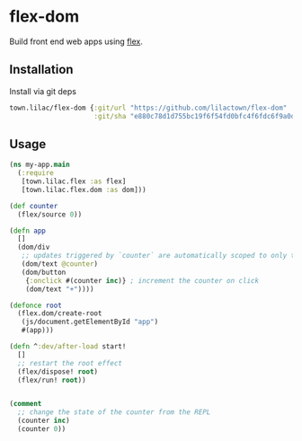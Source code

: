 # flex-dom

Build front end web apps using [flex](https://github.com/lilactown/flex).

## Installation

Install via git deps

```clojure
town.lilac/flex-dom {:git/url "https://github.com/lilactown/flex-dom"
                     :git/sha "e880c78d1d755bc19f6f54fd0bfc4f6fdc6f9a0d"}
```

## Usage

```clojure
(ns my-app.main
  (:require
   [town.lilac.flex :as flex]
   [town.lilac.flex.dom :as dom]))

(def counter
  (flex/source 0))

(defn app
  []
  (dom/div
   ;; updates triggered by `counter` are automatically scoped to only this text node
   (dom/text @counter)
   (dom/button
    {:onclick #(counter inc)} ; increment the counter on click
    (dom/text "+"))))

(defonce root
  (flex.dom/create-root
   (js/document.getElementById "app")
   #(app)))

(defn ^:dev/after-load start!
  []
  ;; restart the root effect
  (flex/dispose! root)
  (flex/run! root))


(comment
  ;; change the state of the counter from the REPL
  (counter inc)
  (counter 0))
```
